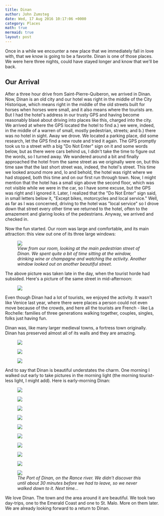 ```yaml
---
title: Dinan
author: John Zumsteg
date: Wed, 17 Aug 2016 10:17:06 +0000
category: Places
math: true
mermaid: true
layout: post
---
```

Once in a while we encounter a new place that we immediately fall in love with, that we know is going to be a favorite. Dinan is one of those places. We were here three nights, could have stayed longer and know that we'll be back.
<h2>Our Arrival</h2>
After a three hour drive from Saint-Pierre-Quiberon, we arrived in Dinan. Now, Dinan is an old city and our hotel was right in the middle of the City Historique, which means right in the middle of the old streets built for horses when horses were small, and it also means where the tourists are. But I had the hotel's address in our trusty GPS and having become reasonably blasé about driving into places like this, charged into the city. We arrived at where the GPS located the hotel to find a.) we were, indeed, in the middle of a warren of small, mostly pedestrian, streets; and b.) there was no hotel in sight. Away we drove. We located a parking place, did some research, let the GPS find a new route and tried it again. The GPS promptly took us to a street with a big "Do Not Enter" sign on it and some words below, but as there were cars behind us, I didn't take the time to figure out the words, so I turned away. We wandered around a bit and finally approached the hotel from the same street as we originally were on, but this time saw that the last short street was, indeed, the hotel's street. This time we looked around more and, lo and behold, the hotel was right where we had stopped, both this time and on our first run through town. Now, I might mention that the hotel has a small sign above the second floor, which was not visible while we were in the car, so I have some excuse, but the GPS was right and I ignored it. Later, I realized that the "Do Not Enter" sign said, in small letters below it, "Except bikes, motorcycles and local service." Well, as far as I was concerned, driving to the hotel was "local service" so I drove down that street every other time we returned to the hotel, often to the amazement and glaring looks of the pedestrians. Anyway, we arrived and checked in.

Now the fun started. Our room was large and comfortable, and its main attraction: this view out one of its three large windows:

<figure class = "portrait">
	<img src="{{site.url}}/assets/images/2016/08/DSC07979.jpg"/>
	<figcaption><em>View from our room, looking at the main pedestrian street of Dinan. We spent quite a bit of time sitting at the window, drinking wine or champagne and watching the activity. Another window looked out on another beautiful street.</em></figcaption>
</figure>



The above picture was taken late in the day, when the tourist horde had subsided. Here's a picture of the same street in mid-afternoon:

<figure class = "portrait">
	<img src="{{site.url}}/assets/images/2016/08/DSC08007.jpg"/>
	<figcaption></figcaption>
</figure>



Even though Dinan had a lot of tourists, we enjoyed the activity. It wasn't like Venice last year, where there were places a person could not even move because of the crowds, and here all the tourists are French - like La Rochelle: families of three generations walking together, couples, singles, folks just having fun.

Dinan was, like many larger medieval towns, a fortress town originally. Dinan has preserved almost all of its walls and they are amazing.

<figure class = "portrait">
	<img src="{{site.url}}/assets/images/2016/08/DSC00419.jpg"/>
	<figcaption></figcaption>
</figure>

 <figure class = "portrait">
	<img src="{{site.url}}/assets/images/2016/08/DSC00409.jpg"/>
	<figcaption></figcaption>
</figure>

 <figure class = "landscape">
	<img src="{{site.url}}/assets/images/2016/08/DSC08030.jpg"/>
	<figcaption></figcaption>
</figure>



And to say that Dinan is beautiful understates the charm. One morning I walked out early to take pictures in the morning light (the morning tourist-less light, I might add). Here is early-morning Dinan:

<figure class = "landscape">
	<img src="{{site.url}}/assets/images/2016/08/DSC00416.jpg"/>
	<figcaption></figcaption>
</figure>

 <figure class = "landscape">
	<img src="{{site.url}}/assets/images/2016/08/DSC00397.jpg"/>
	<figcaption></figcaption>
</figure>

 <figure class = "portrait">
	<img src="{{site.url}}/assets/images/2016/08/DSC00394.jpg"/>
	<figcaption></figcaption>
</figure>

 <figure class = "landscape">
	<img src="{{site.url}}/assets/images/2016/08/DSC00393.jpg"/>
	<figcaption></figcaption>
</figure>

 <figure class = "landscape">
	<img src="{{site.url}}/assets/images/2016/08/DSC00390.jpg"/>
	<figcaption></figcaption>
</figure>

 <figure class = "portrait">
	<img src="{{site.url}}/assets/images/2016/08/DSC00384.jpg"/>
	<figcaption></figcaption>
</figure>

 <figure class = "landscape">
	<img src="{{site.url}}/assets/images/2016/08/DSC00430.jpg"/>
	<figcaption></figcaption>
</figure>

 <figure class = "landscape">
	<img src="{{site.url}}/assets/images/2016/08/DSC00436.jpg"/>
	<figcaption></figcaption>
</figure>

 <figure class = "portrait">
	<img src="{{site.url}}/assets/images/2016/08/DSC00437.jpg"/>
	<figcaption></figcaption>
</figure>



<figure class = "portrait">
	<img src="{{site.url}}/assets/images/2016/08/IMG_0926-2.jpg"/>
	<figcaption><em>The Port of Dinan, on the Rance river. We didn't discover this until about 30 minutes before we had to leave, so we never walked down to it. Next time...</em></figcaption>
</figure>



We love Dinan. The town and the area around it are beautiful. We took two day-trips, one to the Emerald Coast and one to St. Malo. More on them later. We are already looking forward to a return to Dinan.
